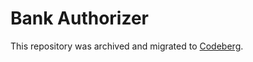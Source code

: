 # Bank Authorizer

This repository was archived and migrated to [Codeberg](https://codeberg.org/furansa/bank-authorizer).

